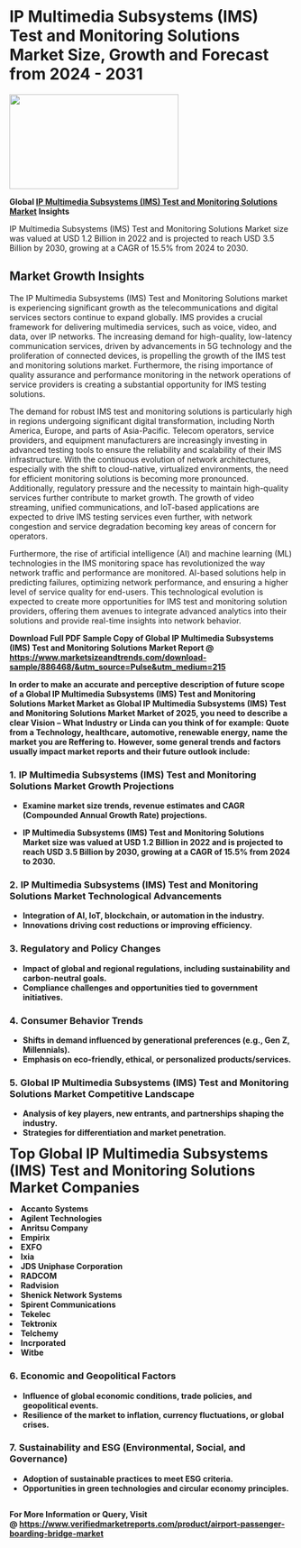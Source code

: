 <H1>IP Multimedia Subsystems (IMS) Test and Monitoring Solutions Market Size, Growth and Forecast from 2024 - 2031</H1><img class="aligncenter size-medium wp-image-584254" src="https://thirdeyenews.in/wp-content/uploads/2024/09/Global-Market-Research-300x168.jpeg" alt="" width="300" height="168" /><p><strong>Global&nbsp;<a href="https://www.marketsizeandtrends.com/download-sample/886468/&amp;utm_source=Pulse&amp;utm_medium=215">IP Multimedia Subsystems (IMS) Test and Monitoring Solutions Market</a> Insights</strong></p><p>IP Multimedia Subsystems (IMS) Test and Monitoring Solutions Market size was valued at USD 1.2 Billion in 2022 and is projected to reach USD 3.5 Billion by 2030, growing at a CAGR of 15.5% from 2024 to 2030.</p><p><h2>Market Growth Insights</h2> <p>The IP Multimedia Subsystems (IMS) Test and Monitoring Solutions market is experiencing significant growth as the telecommunications and digital services sectors continue to expand globally. IMS provides a crucial framework for delivering multimedia services, such as voice, video, and data, over IP networks. The increasing demand for high-quality, low-latency communication services, driven by advancements in 5G technology and the proliferation of connected devices, is propelling the growth of the IMS test and monitoring solutions market. Furthermore, the rising importance of quality assurance and performance monitoring in the network operations of service providers is creating a substantial opportunity for IMS testing solutions.</p> <p><strong></strong></p> <p>The demand for robust IMS test and monitoring solutions is particularly high in regions undergoing significant digital transformation, including North America, Europe, and parts of Asia-Pacific. Telecom operators, service providers, and equipment manufacturers are increasingly investing in advanced testing tools to ensure the reliability and scalability of their IMS infrastructure. With the continuous evolution of network architectures, especially with the shift to cloud-native, virtualized environments, the need for efficient monitoring solutions is becoming more pronounced. Additionally, regulatory pressure and the necessity to maintain high-quality services further contribute to market growth. The growth of video streaming, unified communications, and IoT-based applications are expected to drive IMS testing services even further, with network congestion and service degradation becoming key areas of concern for operators. <p>Furthermore, the rise of artificial intelligence (AI) and machine learning (ML) technologies in the IMS monitoring space has revolutionized the way network traffic and performance are monitored. AI-based solutions help in predicting failures, optimizing network performance, and ensuring a higher level of service quality for end-users. This technological evolution is expected to create more opportunities for IMS test and monitoring solution providers, offering them avenues to integrate advanced analytics into their solutions and provide real-time insights into network behavior.</p> <p><strong></p><p><span class=""><strong>Download Full PDF Sample Copy of Global IP Multimedia Subsystems (IMS) Test and Monitoring Solutions Market Report</strong> @ <a href="https://www.marketsizeandtrends.com/download-sample/886468/&amp;utm_source=Pulse&amp;utm_medium=215" target="_blank">https://www.marketsizeandtrends.com/download-sample/886468/&amp;utm_source=Pulse&amp;utm_medium=215</a></span></p><p>In order to make an accurate and perceptive description of future scope of a Global&nbsp;IP Multimedia Subsystems (IMS) Test and Monitoring Solutions Market Market as Global&nbsp;IP Multimedia Subsystems (IMS) Test and Monitoring Solutions Market Market of 2025, you need to describe a clear Vision &ndash; What Industry or Linda can you think of for example: Quote from a Technology, healthcare, automotive, renewable energy, name the market you are Reffering to. However, some general trends and factors usually impact market reports and their future outlook include:</p><h3>1.&nbsp;<strong>IP Multimedia Subsystems (IMS) Test and Monitoring Solutions Market Growth Projections</strong></h3><ul><li>Examine market size trends, revenue estimates and CAGR (Compounded Annual Growth Rate) projections.</li><li><p>IP Multimedia Subsystems (IMS) Test and Monitoring Solutions Market size was valued at USD 1.2 Billion in 2022 and is projected to reach USD 3.5 Billion by 2030, growing at a CAGR of 15.5% from 2024 to 2030.</p></li></ul><h3>2.&nbsp;<strong>IP Multimedia Subsystems (IMS) Test and Monitoring Solutions Market Technological Advancements</strong></h3><ul><li>Integration of AI, IoT, blockchain, or automation in the industry.</li><li>Innovations driving cost reductions or improving efficiency.</li></ul><h3>3.&nbsp;<strong>Regulatory and Policy Changes</strong></h3><ul><li>Impact of global and regional regulations, including sustainability and carbon-neutral goals.</li><li>Compliance challenges and opportunities tied to government initiatives.</li></ul><h3>4.&nbsp;<strong>Consumer Behavior Trends</strong></h3><ul><li>Shifts in demand influenced by generational preferences (e.g., Gen Z, Millennials).</li><li>Emphasis on eco-friendly, ethical, or personalized products/services.</li></ul><h3>5.&nbsp;<strong>Global IP Multimedia Subsystems (IMS) Test and Monitoring Solutions Market Competitive Landscape</strong></h3><ul><li>Analysis of key players, new entrants, and partnerships shaping the industry.</li><li>Strategies for differentiation and market penetration.</li></ul><p data-pm-slice="1 1 []"><span style="color: inherit; font-family: inherit; font-size: 25px;">Top Global IP Multimedia Subsystems (IMS) Test and Monitoring Solutions Market Companies</span></p><div class="" data-test-id=""><p><li>Accanto Systems</li><li> Agilent Technologies</li><li> Anritsu Company</li><li> Empirix</li><li> EXFO</li><li> Ixia</li><li> JDS Uniphase Corporation</li><li> RADCOM</li><li> Radvision</li><li> Shenick Network Systems</li><li> Spirent Communications</li><li> Tekelec</li><li> Tektronix</li><li> Telchemy</li><li> Incrporated</li><li> Witbe</li></p></div><h3>6.&nbsp;<strong>Economic and Geopolitical Factors</strong></h3><ul><li>Influence of global economic conditions, trade policies, and geopolitical events.</li><li>Resilience of the market to inflation, currency fluctuations, or global crises.</li></ul><h3>7.&nbsp;<strong>Sustainability and ESG (Environmental, Social, and Governance)</strong></h3><ul><li>Adoption of sustainable practices to meet ESG criteria.</li><li>Opportunities in green technologies and circular economy principles.</li></ul><h2><strong style="font-size: 14px;">For More Information or Query, Visit @&nbsp;</strong><a style="background-color: #ffffff; font-size: 14px;" href="https://www.marketsizeandtrends.com/report/ip-multimedia-subsystems-ims-test-and-monitoring-solutions-market/" target="_blank">https://www.verifiedmarketreports.com/product/airport-passenger-boarding-bridge-market</a></h2>
